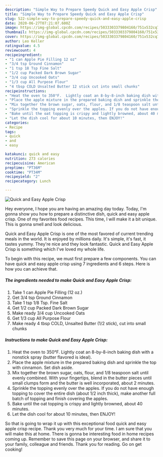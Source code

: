 ```yaml
---
description: "Simple Way to Prepare Speedy Quick and Easy Apple Crisp"
title: "Simple Way to Prepare Speedy Quick and Easy Apple Crisp"
slug: 522-simple-way-to-prepare-speedy-quick-and-easy-apple-crisp
date: 2020-06-27T07:21:07.600Z
image: https://img-global.cpcdn.com/recipes/5033303379804160/751x532cq70/quick-and-easy-apple-crisp-recipe-main-photo.jpg
thumbnail: https://img-global.cpcdn.com/recipes/5033303379804160/751x532cq70/quick-and-easy-apple-crisp-recipe-main-photo.jpg
cover: https://img-global.cpcdn.com/recipes/5033303379804160/751x532cq70/quick-and-easy-apple-crisp-recipe-main-photo.jpg
author: Leo Keller
ratingvalue: 4.5
reviewcount: 4
recipeingredient:
- "1 can Apple Pie Filling 12 oz"
- "3/4 tsp Ground Cinnamon"
- "1 tsp 18 Tsp Fine Salt"
- "1/2 cup Packed Dark Brown Sugar"
- "3/4 cup Uncooked Oats"
- "1/3 cup All Purpose Flour"
- "4 tbsp COLD Unsalted Butter 12 stick cut into small chunks"
recipeinstructions:
- "Heat the oven to 350°F.  Lightly coat an 8-by-8-inch baking dish with a nonstick spray (butter flavored is ideal)."
- "Place the apple mixture in the prepared baking dish and sprinkle the top with cinnamon. Set dish aside."
- "Mix together the brown sugar, oats, flour, and 1/8 teaspoon salt until evenly combined. With your fingertips, blend in the butter pieces until small clumps form and the butter is well incorporated, about 2 minutes."
- "Sprinkle the topping evenly over the apples. If you do not have enough topping to cover the entire dish (about 1/2 inch thick), make another full batch of topping and finish covering the apples."
- "Bake until the oat topping is crispy and lightly browned, about 40 minutes."
- "Let the dish cool for about 10 minutes, then ENJOY!"
categories:
- Recipe
tags:
- quick
- and
- easy

katakunci: quick and easy 
nutrition: 273 calories
recipecuisine: American
preptime: "PT36M"
cooktime: "PT34M"
recipeyield: "2"
recipecategory: Lunch

---
```



![Quick and Easy Apple Crisp](https://img-global.cpcdn.com/recipes/5033303379804160/751x532cq70/quick-and-easy-apple-crisp-recipe-main-photo.jpg)

Hey everyone, I hope you are having an amazing day today. Today, I'm gonna show you how to prepare a distinctive dish, quick and easy apple crisp. One of my favorites food recipes. This time, I will make it a bit unique. This is gonna smell and look delicious.



Quick and Easy Apple Crisp is one of the most favored of current trending meals in the world. It is enjoyed by millions daily. It's simple, it's fast, it tastes yummy. They're nice and they look fantastic. Quick and Easy Apple Crisp is something which I've loved my whole life.


To begin with this recipe, we must first prepare a few components. You can have quick and easy apple crisp using 7 ingredients and 6 steps. Here is how you can achieve that.

##### The ingredients needed to make Quick and Easy Apple Crisp:

1. Take 1 can Apple Pie Filling (12 oz.)
1. Get 3/4 tsp Ground Cinnamon
1. Take 1 tsp 1/8 Tsp. Fine Salt
1. Get 1/2 cup Packed Dark Brown Sugar
1. Make ready 3/4 cup Uncooked Oats
1. Get 1/3 cup All Purpose Flour
1. Make ready 4 tbsp COLD, Unsalted Butter (1/2 stick), cut into small chunks




##### Instructions to make Quick and Easy Apple Crisp:

1. Heat the oven to 350°F.  Lightly coat an 8-by-8-inch baking dish with a nonstick spray (butter flavored is ideal).
1. Place the apple mixture in the prepared baking dish and sprinkle the top with cinnamon. Set dish aside.
1. Mix together the brown sugar, oats, flour, and 1/8 teaspoon salt until evenly combined. With your fingertips, blend in the butter pieces until small clumps form and the butter is well incorporated, about 2 minutes.
1. Sprinkle the topping evenly over the apples. If you do not have enough topping to cover the entire dish (about 1/2 inch thick), make another full batch of topping and finish covering the apples.
1. Bake until the oat topping is crispy and lightly browned, about 40 minutes.
1. Let the dish cool for about 10 minutes, then ENJOY!




So that is going to wrap it up with this exceptional food quick and easy apple crisp recipe. Thank you very much for your time. I am sure that you will make this at home. There is gonna be interesting food in home recipes coming up. Remember to save this page on your browser, and share it to your family, colleague and friends. Thank you for reading. Go on get cooking!
